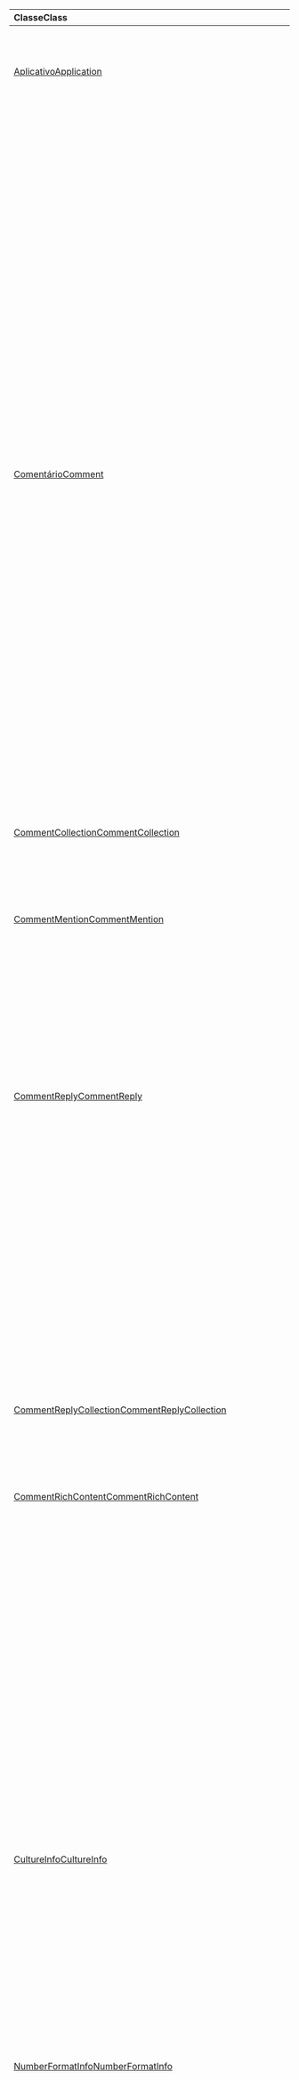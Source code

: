 | <span data-ttu-id="c4969-101">Classe</span><span class="sxs-lookup"><span data-stu-id="c4969-101">Class</span></span> | <span data-ttu-id="c4969-102">Campos</span><span class="sxs-lookup"><span data-stu-id="c4969-102">Fields</span></span> | <span data-ttu-id="c4969-103">Descrição</span><span class="sxs-lookup"><span data-stu-id="c4969-103">Description</span></span> |
|:---|:---|:---|
|[<span data-ttu-id="c4969-104">Aplicativo</span><span class="sxs-lookup"><span data-stu-id="c4969-104">Application</span></span>](/javascript/api/excel/excel.application)|[<span data-ttu-id="c4969-105">cultureInfo</span><span class="sxs-lookup"><span data-stu-id="c4969-105">cultureInfo</span></span>](/javascript/api/excel/excel.application#cultureinfo)|<span data-ttu-id="c4969-106">Fornece informações com base nas configurações atuais de cultura do sistema.</span><span class="sxs-lookup"><span data-stu-id="c4969-106">Provides information based on current system culture settings.</span></span>|
||[<span data-ttu-id="c4969-107">decimalSeparator</span><span class="sxs-lookup"><span data-stu-id="c4969-107">decimalSeparator</span></span>](/javascript/api/excel/excel.application#decimalseparator)|<span data-ttu-id="c4969-108">Obtém a cadeia de caracteres usada como separador decimal para valores numéricos.</span><span class="sxs-lookup"><span data-stu-id="c4969-108">Gets the string used as the decimal separator for numeric values.</span></span>|
||[<span data-ttu-id="c4969-109">thousandsSeparator</span><span class="sxs-lookup"><span data-stu-id="c4969-109">thousandsSeparator</span></span>](/javascript/api/excel/excel.application#thousandsseparator)|<span data-ttu-id="c4969-110">Obtém a cadeia de caracteres usada para separar grupos de dígitos à esquerda do decimal para valores numéricos.</span><span class="sxs-lookup"><span data-stu-id="c4969-110">Gets the string used to separate groups of digits to the left of the decimal for numeric values.</span></span>|
||[<span data-ttu-id="c4969-111">useSystemSeparators</span><span class="sxs-lookup"><span data-stu-id="c4969-111">useSystemSeparators</span></span>](/javascript/api/excel/excel.application#usesystemseparators)|<span data-ttu-id="c4969-112">Especifica se os separadores do sistema do Excel estão habilitados.</span><span class="sxs-lookup"><span data-stu-id="c4969-112">Specifies if the system separators of Excel are enabled.</span></span>|
|[<span data-ttu-id="c4969-113">Comentário</span><span class="sxs-lookup"><span data-stu-id="c4969-113">Comment</span></span>](/javascript/api/excel/excel.comment)|[<span data-ttu-id="c4969-114">menções</span><span class="sxs-lookup"><span data-stu-id="c4969-114">mentions</span></span>](/javascript/api/excel/excel.comment#mentions)|<span data-ttu-id="c4969-115">Obtém as entidades (por exemplo, pessoas) mencionadas nos comentários.</span><span class="sxs-lookup"><span data-stu-id="c4969-115">Gets the entities (e.g., people) that are mentioned in comments.</span></span>|
||[<span data-ttu-id="c4969-116">richContent</span><span class="sxs-lookup"><span data-stu-id="c4969-116">richContent</span></span>](/javascript/api/excel/excel.comment#richcontent)|<span data-ttu-id="c4969-117">Obtém o conteúdo rich comment (por exemplo, menções nos comentários).</span><span class="sxs-lookup"><span data-stu-id="c4969-117">Gets the rich comment content (e.g., mentions in comments).</span></span>|
||[<span data-ttu-id="c4969-118">resolvido</span><span class="sxs-lookup"><span data-stu-id="c4969-118">resolved</span></span>](/javascript/api/excel/excel.comment#resolved)|<span data-ttu-id="c4969-119">O status do thread de comentário.</span><span class="sxs-lookup"><span data-stu-id="c4969-119">The comment thread status.</span></span>|
||[<span data-ttu-id="c4969-120">updateMentions(contentWithMentions: Excel.CommentRichContent)</span><span class="sxs-lookup"><span data-stu-id="c4969-120">updateMentions(contentWithMentions: Excel.CommentRichContent)</span></span>](/javascript/api/excel/excel.comment#updatementions-contentwithmentions-)|<span data-ttu-id="c4969-121">Atualiza o conteúdo do comentário com uma cadeia de caracteres especialmente formatada e uma lista de menções.</span><span class="sxs-lookup"><span data-stu-id="c4969-121">Updates the comment content with a specially formatted string and a list of mentions.</span></span>|
|[<span data-ttu-id="c4969-122">CommentCollection</span><span class="sxs-lookup"><span data-stu-id="c4969-122">CommentCollection</span></span>](/javascript/api/excel/excel.commentcollection)|[<span data-ttu-id="c4969-123">add(cellAddress: Cadeia de caracteres de intervalo, conteúdo: cadeia de caracteres \| CommentRichContent, \| contentType?: Excel.ContentType)</span><span class="sxs-lookup"><span data-stu-id="c4969-123">add(cellAddress: Range \| string, content: CommentRichContent \| string, contentType?: Excel.ContentType)</span></span>](/javascript/api/excel/excel.commentcollection#add-celladdress--content--contenttype-)|<span data-ttu-id="c4969-124">Cria um novo comentário com o conteúdo fornecido na célula especificada.</span><span class="sxs-lookup"><span data-stu-id="c4969-124">Creates a new comment with the given content on the given cell.</span></span>|
|[<span data-ttu-id="c4969-125">CommentMention</span><span class="sxs-lookup"><span data-stu-id="c4969-125">CommentMention</span></span>](/javascript/api/excel/excel.commentmention)|[<span data-ttu-id="c4969-126">email</span><span class="sxs-lookup"><span data-stu-id="c4969-126">email</span></span>](/javascript/api/excel/excel.commentmention#email)|<span data-ttu-id="c4969-127">O endereço de email da entidade mencionada em um comentário.</span><span class="sxs-lookup"><span data-stu-id="c4969-127">The email address of the entity that is mentioned in a comment.</span></span>|
||[<span data-ttu-id="c4969-128">id</span><span class="sxs-lookup"><span data-stu-id="c4969-128">id</span></span>](/javascript/api/excel/excel.commentmention#id)|<span data-ttu-id="c4969-129">A ID da entidade.</span><span class="sxs-lookup"><span data-stu-id="c4969-129">The ID of the entity.</span></span>|
||[<span data-ttu-id="c4969-130">name</span><span class="sxs-lookup"><span data-stu-id="c4969-130">name</span></span>](/javascript/api/excel/excel.commentmention#name)|<span data-ttu-id="c4969-131">O nome da entidade mencionada em um comentário.</span><span class="sxs-lookup"><span data-stu-id="c4969-131">The name of the entity that is mentioned in a comment.</span></span>|
|[<span data-ttu-id="c4969-132">CommentReply</span><span class="sxs-lookup"><span data-stu-id="c4969-132">CommentReply</span></span>](/javascript/api/excel/excel.commentreply)|[<span data-ttu-id="c4969-133">menções</span><span class="sxs-lookup"><span data-stu-id="c4969-133">mentions</span></span>](/javascript/api/excel/excel.commentreply#mentions)|<span data-ttu-id="c4969-134">As entidades (por exemplo, pessoas) mencionadas nos comentários.</span><span class="sxs-lookup"><span data-stu-id="c4969-134">The entities (e.g., people) that are mentioned in comments.</span></span>|
||[<span data-ttu-id="c4969-135">resolvido</span><span class="sxs-lookup"><span data-stu-id="c4969-135">resolved</span></span>](/javascript/api/excel/excel.commentreply#resolved)|<span data-ttu-id="c4969-136">O status da resposta ao comentário.</span><span class="sxs-lookup"><span data-stu-id="c4969-136">The comment reply status.</span></span>|
||[<span data-ttu-id="c4969-137">richContent</span><span class="sxs-lookup"><span data-stu-id="c4969-137">richContent</span></span>](/javascript/api/excel/excel.commentreply#richcontent)|<span data-ttu-id="c4969-138">O conteúdo rich comment (por exemplo, menções nos comentários).</span><span class="sxs-lookup"><span data-stu-id="c4969-138">The rich comment content (e.g., mentions in comments).</span></span>|
||[<span data-ttu-id="c4969-139">updateMentions(contentWithMentions: Excel.CommentRichContent)</span><span class="sxs-lookup"><span data-stu-id="c4969-139">updateMentions(contentWithMentions: Excel.CommentRichContent)</span></span>](/javascript/api/excel/excel.commentreply#updatementions-contentwithmentions-)|<span data-ttu-id="c4969-140">Atualiza o conteúdo do comentário com uma cadeia de caracteres especialmente formatada e uma lista de menções.</span><span class="sxs-lookup"><span data-stu-id="c4969-140">Updates the comment content with a specially formatted string and a list of mentions.</span></span>|
|[<span data-ttu-id="c4969-141">CommentReplyCollection</span><span class="sxs-lookup"><span data-stu-id="c4969-141">CommentReplyCollection</span></span>](/javascript/api/excel/excel.commentreplycollection)|[<span data-ttu-id="c4969-142">add(content: CommentRichContent \| string, contentType?: Excel.ContentType)</span><span class="sxs-lookup"><span data-stu-id="c4969-142">add(content: CommentRichContent \| string, contentType?: Excel.ContentType)</span></span>](/javascript/api/excel/excel.commentreplycollection#add-content--contenttype-)|<span data-ttu-id="c4969-143">Cria uma resposta de comentário para um comentário.</span><span class="sxs-lookup"><span data-stu-id="c4969-143">Creates a comment reply for a comment.</span></span>|
|[<span data-ttu-id="c4969-144">CommentRichContent</span><span class="sxs-lookup"><span data-stu-id="c4969-144">CommentRichContent</span></span>](/javascript/api/excel/excel.commentrichcontent)|[<span data-ttu-id="c4969-145">menções</span><span class="sxs-lookup"><span data-stu-id="c4969-145">mentions</span></span>](/javascript/api/excel/excel.commentrichcontent#mentions)|<span data-ttu-id="c4969-146">Uma matriz que contém todas as entidades (por exemplo, pessoas) mencionadas no comentário.</span><span class="sxs-lookup"><span data-stu-id="c4969-146">An array containing all the entities (e.g., people) mentioned within the comment.</span></span>|
||[<span data-ttu-id="c4969-147">richContent</span><span class="sxs-lookup"><span data-stu-id="c4969-147">richContent</span></span>](/javascript/api/excel/excel.commentrichcontent#richcontent)|<span data-ttu-id="c4969-148">Especifica o conteúdo rico do comentário (por exemplo, conteúdo de comentário com menções, a primeira entidade mencionada tem um atributo ID de 0 e a segunda entidade mencionada tem um atributo ID de 1).</span><span class="sxs-lookup"><span data-stu-id="c4969-148">Specifies the rich content of the comment (e.g., comment content with mentions, the first mentioned entity has an ID attribute of 0, and the second mentioned entity has an ID attribute of 1).</span></span>|
|[<span data-ttu-id="c4969-149">CultureInfo</span><span class="sxs-lookup"><span data-stu-id="c4969-149">CultureInfo</span></span>](/javascript/api/excel/excel.cultureinfo)|[<span data-ttu-id="c4969-150">name</span><span class="sxs-lookup"><span data-stu-id="c4969-150">name</span></span>](/javascript/api/excel/excel.cultureinfo#name)|<span data-ttu-id="c4969-151">Obtém o nome da cultura no formato languagecode2-country/regioncode2 (por exemplo, "zh-cn" ou "en-us").</span><span class="sxs-lookup"><span data-stu-id="c4969-151">Gets the culture name in the format languagecode2-country/regioncode2 (e.g., "zh-cn" or "en-us").</span></span>|
||[<span data-ttu-id="c4969-152">numberFormat</span><span class="sxs-lookup"><span data-stu-id="c4969-152">numberFormat</span></span>](/javascript/api/excel/excel.cultureinfo#numberformat)|<span data-ttu-id="c4969-153">Define o formato culturalmente apropriado de exibição de números.</span><span class="sxs-lookup"><span data-stu-id="c4969-153">Defines the culturally appropriate format of displaying numbers.</span></span>|
|[<span data-ttu-id="c4969-154">NumberFormatInfo</span><span class="sxs-lookup"><span data-stu-id="c4969-154">NumberFormatInfo</span></span>](/javascript/api/excel/excel.numberformatinfo)|[<span data-ttu-id="c4969-155">numberDecimalSeparator</span><span class="sxs-lookup"><span data-stu-id="c4969-155">numberDecimalSeparator</span></span>](/javascript/api/excel/excel.numberformatinfo#numberdecimalseparator)|<span data-ttu-id="c4969-156">Obtém a cadeia de caracteres usada como separador decimal para valores numéricos.</span><span class="sxs-lookup"><span data-stu-id="c4969-156">Gets the string used as the decimal separator for numeric values.</span></span>|
||[<span data-ttu-id="c4969-157">numberGroupSeparator</span><span class="sxs-lookup"><span data-stu-id="c4969-157">numberGroupSeparator</span></span>](/javascript/api/excel/excel.numberformatinfo#numbergroupseparator)|<span data-ttu-id="c4969-158">Obtém a cadeia de caracteres usada para separar grupos de dígitos à esquerda do decimal para valores numéricos.</span><span class="sxs-lookup"><span data-stu-id="c4969-158">Gets the string used to separate groups of digits to the left of the decimal for numeric values.</span></span>|
|[<span data-ttu-id="c4969-159">Range</span><span class="sxs-lookup"><span data-stu-id="c4969-159">Range</span></span>](/javascript/api/excel/excel.range)|[<span data-ttu-id="c4969-160">moveTo(destinationRange: Cadeia de \| caracteres de intervalo)</span><span class="sxs-lookup"><span data-stu-id="c4969-160">moveTo(destinationRange: Range \| string)</span></span>](/javascript/api/excel/excel.range#moveto-destinationrange-)|<span data-ttu-id="c4969-161">Move valores de célula, formatação e fórmulas do intervalo atual para o intervalo de destino, substituindo as informações antigas nessas células.</span><span class="sxs-lookup"><span data-stu-id="c4969-161">Moves cell values, formatting, and formulas from current range to the destination range, replacing the old information in those cells.</span></span>|
|[<span data-ttu-id="c4969-162">RangeFormat</span><span class="sxs-lookup"><span data-stu-id="c4969-162">RangeFormat</span></span>](/javascript/api/excel/excel.rangeformat)|[<span data-ttu-id="c4969-163">adjustIndent(amount: number)</span><span class="sxs-lookup"><span data-stu-id="c4969-163">adjustIndent(amount: number)</span></span>](/javascript/api/excel/excel.rangeformat#adjustindent-amount-)|<span data-ttu-id="c4969-164">Ajusta o recuo da formatação do intervalo.</span><span class="sxs-lookup"><span data-stu-id="c4969-164">Adjusts the indentation of the range formatting.</span></span>|
|[<span data-ttu-id="c4969-165">Pasta de trabalho</span><span class="sxs-lookup"><span data-stu-id="c4969-165">Workbook</span></span>](/javascript/api/excel/excel.workbook)|[<span data-ttu-id="c4969-166">close(closeBehavior?: Excel.CloseBehavior)</span><span class="sxs-lookup"><span data-stu-id="c4969-166">close(closeBehavior?: Excel.CloseBehavior)</span></span>](/javascript/api/excel/excel.workbook#close-closebehavior-)|<span data-ttu-id="c4969-167">Fechar a pasta de trabalho atual.</span><span class="sxs-lookup"><span data-stu-id="c4969-167">Close current workbook.</span></span>|
||[<span data-ttu-id="c4969-168">save(saveBehavior?: Excel.SaveBehavior)</span><span class="sxs-lookup"><span data-stu-id="c4969-168">save(saveBehavior?: Excel.SaveBehavior)</span></span>](/javascript/api/excel/excel.workbook#save-savebehavior-)|<span data-ttu-id="c4969-169">Salvar a pasta de trabalho atual.</span><span class="sxs-lookup"><span data-stu-id="c4969-169">Save current workbook.</span></span>|
|[<span data-ttu-id="c4969-170">Planilha</span><span class="sxs-lookup"><span data-stu-id="c4969-170">Worksheet</span></span>](/javascript/api/excel/excel.worksheet)|[<span data-ttu-id="c4969-171">onRowHiddenChanged</span><span class="sxs-lookup"><span data-stu-id="c4969-171">onRowHiddenChanged</span></span>](/javascript/api/excel/excel.worksheet#onrowhiddenchanged)|<span data-ttu-id="c4969-172">Ocorre quando o estado oculto de uma ou mais linhas foi alterado em uma planilha específica.</span><span class="sxs-lookup"><span data-stu-id="c4969-172">Occurs when the hidden state of one or more rows has changed on a specific worksheet.</span></span>|
|[<span data-ttu-id="c4969-173">WorksheetCalculatedEventArgs</span><span class="sxs-lookup"><span data-stu-id="c4969-173">WorksheetCalculatedEventArgs</span></span>](/javascript/api/excel/excel.worksheetcalculatedeventargs)|[<span data-ttu-id="c4969-174">address</span><span class="sxs-lookup"><span data-stu-id="c4969-174">address</span></span>](/javascript/api/excel/excel.worksheetcalculatedeventargs#address)|<span data-ttu-id="c4969-175">O endereço do intervalo que concluiu o cálculo.</span><span class="sxs-lookup"><span data-stu-id="c4969-175">The address of the range that completed calculation.</span></span>|
|[<span data-ttu-id="c4969-176">WorksheetCollection</span><span class="sxs-lookup"><span data-stu-id="c4969-176">WorksheetCollection</span></span>](/javascript/api/excel/excel.worksheetcollection)|[<span data-ttu-id="c4969-177">onRowHiddenChanged</span><span class="sxs-lookup"><span data-stu-id="c4969-177">onRowHiddenChanged</span></span>](/javascript/api/excel/excel.worksheetcollection#onrowhiddenchanged)|<span data-ttu-id="c4969-178">Ocorre quando o estado oculto de uma ou mais linhas foi alterado em uma planilha específica.</span><span class="sxs-lookup"><span data-stu-id="c4969-178">Occurs when the hidden state of one or more rows has changed on a specific worksheet.</span></span>|
|[<span data-ttu-id="c4969-179">WorksheetRowHiddenChangedEventArgs</span><span class="sxs-lookup"><span data-stu-id="c4969-179">WorksheetRowHiddenChangedEventArgs</span></span>](/javascript/api/excel/excel.worksheetrowhiddenchangedeventargs)|[<span data-ttu-id="c4969-180">address</span><span class="sxs-lookup"><span data-stu-id="c4969-180">address</span></span>](/javascript/api/excel/excel.worksheetrowhiddenchangedeventargs#address)|<span data-ttu-id="c4969-181">Obtém o endereço do intervalo que representa a área alterada de uma planilha específica.</span><span class="sxs-lookup"><span data-stu-id="c4969-181">Gets the range address that represents the changed area of a specific worksheet.</span></span>|
||[<span data-ttu-id="c4969-182">changeType</span><span class="sxs-lookup"><span data-stu-id="c4969-182">changeType</span></span>](/javascript/api/excel/excel.worksheetrowhiddenchangedeventargs#changetype)|<span data-ttu-id="c4969-183">Obtém o tipo de alteração que representa como o evento foi disparado.</span><span class="sxs-lookup"><span data-stu-id="c4969-183">Gets the type of change that represents how the event was triggered.</span></span>|
||[<span data-ttu-id="c4969-184">source</span><span class="sxs-lookup"><span data-stu-id="c4969-184">source</span></span>](/javascript/api/excel/excel.worksheetrowhiddenchangedeventargs#source)|<span data-ttu-id="c4969-185">Obtém a origem do evento.</span><span class="sxs-lookup"><span data-stu-id="c4969-185">Gets the source of the event.</span></span>|
||[<span data-ttu-id="c4969-186">tipo</span><span class="sxs-lookup"><span data-stu-id="c4969-186">type</span></span>](/javascript/api/excel/excel.worksheetrowhiddenchangedeventargs#type)|<span data-ttu-id="c4969-187">Obtém o tipo do evento.</span><span class="sxs-lookup"><span data-stu-id="c4969-187">Gets the type of the event.</span></span>|
||[<span data-ttu-id="c4969-188">worksheetId</span><span class="sxs-lookup"><span data-stu-id="c4969-188">worksheetId</span></span>](/javascript/api/excel/excel.worksheetrowhiddenchangedeventargs#worksheetid)|<span data-ttu-id="c4969-189">Obtém a ID da planilha na qual os dados foram alterados.</span><span class="sxs-lookup"><span data-stu-id="c4969-189">Gets the ID of the worksheet in which the data changed.</span></span>|
